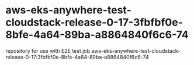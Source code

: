 # aws-eks-anywhere-test-cloudstack-release-0-17-3fbfbf0e-8bfe-4a64-89ba-a8864840f6c6-74
repository for use with E2E test job aws-eks-anywhere-test-cloudstack-release-0-17:3fbfbf0e-8bfe-4a64-89ba-a8864840f6c6-74
